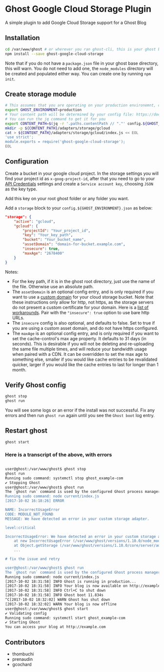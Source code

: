 # Ghost Google Cloud Storage Plugin
A simple plugin to add Google Cloud Storage support for a Ghost Blog

## Installation
```bash
cd /var/www/ghost # or wherever you ran ghost-cli, this is your ghost base directory
npm install --save ghost-google-cloud-storage
```
Note that if you do not have a `package.json` file in your ghost base directory, this will warn. You do not need to add one, the `node_modules` directory will be created and populated either way. You can create one by running `npm init`.

## Create storage module
```bash
# This assumes that you are operating on your production environemnt, change the following variable if necessary.
export GHOST_ENVIRONMENT=production
# Your content path will be determined by your config file: https://docs.ghost.org/v1.0/docs/config#section-paths
# You can run the jq command to get it for you
export CONTENT_PATH=$(jq -r '.paths.contentPath // "."' config.${GHOST_ENVIRONMENT}.json)
mkdir -p ${CONTENT_PATH}/adapters/storage/gcloud
cat > ${CONTENT_PATH}/adapters/storage/gcloud/index.js << EOL
'use strict';
module.exports = require('ghost-google-cloud-storage');
EOL
```

## Configuration

Create a bucket in your google cloud project. In the storage settings you will find your project id as `x-goog-project-id`, after that you need to go to your [API Credentials](https://console.cloud.google.com/apis/credentials) settings and create a `Service account key`, choosing `JSON` as the key type.

Add this key on your root ghost folder or any folder you want.

Add a `storage` block to your `config.${GHOST_ENVIRONMENT}.json` as below:

```json
"storage": {
    "active": "gcloud",
    "gcloud": {
        "projectId": "Your_project_id",
        "key": "Your_key_path",
        "bucket": "Your_bucket_name",
        "assetDomain": "domain-for-bucket.example.com",
        "insecure": true,
        "maxAge": "2678400"
    }
}
```

Notes:
- For the key path, if it is in the ghost root directory, just use the name of the file. Otherwise use an absolute path.
- The `assetDomain` is an optional config entry, and is only required if you want to use a [custom domain](https://cloud.google.com/storage/docs/hosting-static-website) for your cloud storage bucket. Note that these instructions only allow for http, not https, as the storage servers do not present a custom certificate for your domain. Here is a [list of workarounds](https://cloud.google.com/storage/docs/static-website#https). Pair with the `"insecure": true` option to use bare http URLs.
- The `insecure` config is also optional, and defaults to false. Set to true if you are using a custom asset domain, and do not have https configured.
- The `maxAge` is an optional config entry, and is only required if you want to set the cache-control's max age property. It defaults to 31 days (in seconds). This is desirable if you will not be deleting and re-uploading the same file multiple times, and will reduce your bandwidth usage when paired with a CDN. It can be overridden to set the max age to something else, smaller if you would like cache entries to be revalidated quicker, larger if you would like the cache entries to last for longer than 1 month.

## Verify Ghost config
```bash
ghost stop
ghost run
```
You will see some logs or an error if the install was not successful. Fix any errors and then run `ghost run` again until you see the `Ghost boot` log entry.

## Restart ghost
```bash
ghost start
```

### Here is a transcript of the above, with errors
```bash

user@ghost:/var/www/ghost$ ghost stop
ghost run
Running sudo command: systemctl stop ghost_example-com
✔ Stopping Ghost
user@ghost:/var/www/ghost$ ghost run
The `ghost run` command is used by the configured Ghost process manager and for debugging. If you're not running this to debug something, you should run `ghost start` instead.
Running sudo command: node current/index.js
[2017-10-02 16:18:26] ERROR

NAME: IncorrectUsageError
CODE: MODULE_NOT_FOUND
MESSAGE: We have detected an error in your custom storage adapter.

level:critical

IncorrectUsageError: We have detected an error in your custom storage adapter.
    at new IncorrectUsageError (/var/www/ghost/versions/1.10.0/node_modules/ghost-ignition/lib/errors/index.js:79:23)
    at Object.getStorage (/var/www/ghost/versions/1.10.0/core/server/adapters/storage/index.js:43:19)
    ...

# fix the issue and retry

user@ghost:/var/www/ghost$ ghost run
The `ghost run` command is used by the configured Ghost process manager and for debugging. If you're not running this to debug something, you should run `ghost start` instead.
Running sudo command: node current/index.js
[2017-10-02 18:31:58] INFO Ghost is running in production... 
[2017-10-02 18:31:58] INFO Your blog is now available on http://example.com/ 
[2017-10-02 18:31:58] INFO Ctrl+C to shut down 
[2017-10-02 18:31:58] INFO Ghost boot 11.834s 
^C[2017-10-02 18:32:02] WARN Ghost has shut down 
[2017-10-02 18:32:02] WARN Your blog is now offline 
user@ghost:/var/www/ghost$ ghost start
✔ Validating config
Running sudo command: systemctl start ghost_example-com
✔ Starting Ghost
You can access your blog at http://example.com

```

## Contributors
- thombuchi
- prenaudin
- gcochard
